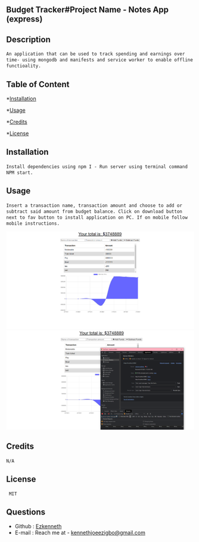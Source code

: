 ## Budget Tracker#Project Name -  Notes App (express) 
      

## Description
    An application that can be used to track spending and earnings over time- using mongodb and manifests and service worker to enable offline functioality. 

## Table of Content
   
*[Installation](#installation)
     
*[Usage](#usage)
       
*[Credits](#credits)
    
*[License](#license)
     
  

    
  
## Installation
    Install dependencies using npm I - Run server using terminal command NPM start.
  
## Usage
    Insert a transaction name, transaction amount and choose to add or subtract said amount from budget balance. Click on download button next to fav button to install application on PC. If on mobile follow mobile instructions. 

![Live Budget application with text "Your total is (space for total)" and a transaction list with amounts, and a graph showing total over time](screenshots\Capture.PNG)
![Live Notes application running in offline mode"](screenshots\Capture1.PNG)
    
## Credits
    N/A
    
## License
     MIT
      
    
## Questions
* Github : [Ezkenneth](github.com/Ezkenneth)
* E-mail : Reach me at - kennethjoeezigbo@gmail.com